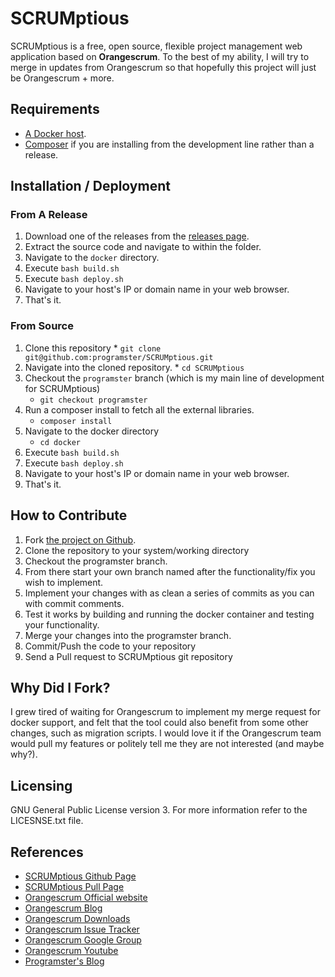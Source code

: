# SCRUMptious
SCRUMptious is a free, open source, flexible project management web application based on
**Orangescrum**. To the best of my ability, I will try to merge in updates from Orangescrum so that hopefully this project will just be Orangescrum + more.


## Requirements
* [A Docker host]((https://www.digitalocean.com/features/one-click-apps/docker/)).
* [Composer](http://blog.programster.org/ubuntu-install-composer/) if you are installing from the development line rather than a release.
  

## Installation / Deployment

### From A Release
  1. Download one of the releases from the [releases page](https://github.com/programster/SCRUMptious/releases).
  2. Extract the source code and navigate to within the folder.
  3. Navigate to the `docker` directory.
  4. Execute `bash build.sh`
  5. Execute `bash deploy.sh`
  6. Navigate to your host's IP or domain name in your web browser.
  7. That's it.

### From Source
  1. Clone this repository
    * `git clone git@github.com:programster/SCRUMptious.git`
  2. Navigate into the cloned repository.
    * `cd SCRUMptious`
  2. Checkout the `programster` branch (which is my main line of development for SCRUMptious)
     * `git checkout programster`
  3. Run a composer install to fetch all the external libraries.
     * `composer install`
  4. Navigate to the docker directory
     * `cd docker`
  5. Execute `bash build.sh`
  6. Execute `bash deploy.sh`
  7. Navigate to your host's IP or domain name in your web browser.
  8. That's it.


## How to Contribute
  1. Fork [the project on Github](https://github.com/programster/SCRUMptious).
  2. Clone the repository to your system/working directory
  3. Checkout the programster branch.
  4. From there start your own branch named after the functionality/fix you wish to implement.
  3. Implement your changes with as clean a series of commits as you can with commit comments.
  4. Test it works by building and running the docker container and testing your functionality.
  5. Merge your changes into the programster branch.
  5. Commit/Push the code to your repository
  6. Send a Pull request to SCRUMptious git repository


## Why Did I Fork?
I grew tired of waiting for Orangescrum to implement my merge request for docker support, and felt that the tool could also benefit from some other changes, such as migration scripts. I would love it if the Orangescrum team would pull my features or politely tell me they are not interested (and maybe why?).

## Licensing
GNU General Public License version 3. For more information refer to the LICESNSE.txt file.

## References
 * [SCRUMptious Github Page](https://github.com/programster/SCRUMptious)
 * [SCRUMptious Pull Page](https://github.com/programster/SCRUMptious/pulls)
 * [Orangescrum Official website](http://www.orangescrum.com)
 * [Orangescrum Blog](http://blog.orangescrum.com)
 * [Orangescrum Downloads](http://www.orangescrum.org/free-download)
 * [Orangescrum Issue Tracker](https://github.com/Orangescrum/orangescrum/issues)
 * [Orangescrum Google Group](https://groups.google.com/group/orangescrum-community-support)
 * [Orangescrum Youtube](https://www.youtube.com/watch?v=4qCaP0TZuxU)
 * [Programster's Blog](http://blog.programster.org)
